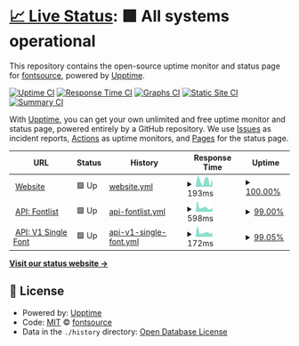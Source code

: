 # [📈 Live Status](https://status.fontsource.org): <!--live status--> **🟩 All systems operational**

This repository contains the open-source uptime monitor and status page for [fontsource](https://fontsource.org/), powered by [Upptime](https://github.com/upptime/upptime).

[![Uptime CI](https://github.com/fontsource/status/workflows/Uptime%20CI/badge.svg)](https://github.com/fontsource/status/actions?query=workflow%3A%22Uptime+CI%22)
[![Response Time CI](https://github.com/fontsource/status/workflows/Response%20Time%20CI/badge.svg)](https://github.com/fontsource/status/actions?query=workflow%3A%22Response+Time+CI%22)
[![Graphs CI](https://github.com/fontsource/status/workflows/Graphs%20CI/badge.svg)](https://github.com/fontsource/status/actions?query=workflow%3A%22Graphs+CI%22)
[![Static Site CI](https://github.com/fontsource/status/workflows/Static%20Site%20CI/badge.svg)](https://github.com/fontsource/status/actions?query=workflow%3A%22Static+Site+CI%22)
[![Summary CI](https://github.com/fontsource/status/workflows/Summary%20CI/badge.svg)](https://github.com/fontsource/status/actions?query=workflow%3A%22Summary+CI%22)

With [Upptime](https://upptime.js.org), you can get your own unlimited and free uptime monitor and status page, powered entirely by a GitHub repository. We use [Issues](https://github.com/fontsource/status/issues) as incident reports, [Actions](https://github.com/fontsource/status/actions) as uptime monitors, and [Pages](https://status.fontsource.org) for the status page.

<!--start: status pages-->
<!-- This summary is generated by Upptime (https://github.com/upptime/upptime) -->
<!-- Do not edit this manually, your changes will be overwritten -->
<!-- prettier-ignore -->
| URL | Status | History | Response Time | Uptime |
| --- | ------ | ------- | ------------- | ------ |
| <img alt="" src="https://icons.duckduckgo.com/ip3/fontsource.org.ico" height="13"> [Website](https://fontsource.org) | 🟩 Up | [website.yml](https://github.com/fontsource/status/commits/HEAD/history/website.yml) | <details><summary><img alt="Response time graph" src="./graphs/website/response-time-week.png" height="20"> 193ms</summary><br><a href="https://status.fontsource.org/history/website"><img alt="Response time 223" src="https://img.shields.io/endpoint?url=https%3A%2F%2Fraw.githubusercontent.com%2Ffontsource%2Fstatus%2FHEAD%2Fapi%2Fwebsite%2Fresponse-time.json"></a><br><a href="https://status.fontsource.org/history/website"><img alt="24-hour response time 241" src="https://img.shields.io/endpoint?url=https%3A%2F%2Fraw.githubusercontent.com%2Ffontsource%2Fstatus%2FHEAD%2Fapi%2Fwebsite%2Fresponse-time-day.json"></a><br><a href="https://status.fontsource.org/history/website"><img alt="7-day response time 193" src="https://img.shields.io/endpoint?url=https%3A%2F%2Fraw.githubusercontent.com%2Ffontsource%2Fstatus%2FHEAD%2Fapi%2Fwebsite%2Fresponse-time-week.json"></a><br><a href="https://status.fontsource.org/history/website"><img alt="30-day response time 233" src="https://img.shields.io/endpoint?url=https%3A%2F%2Fraw.githubusercontent.com%2Ffontsource%2Fstatus%2FHEAD%2Fapi%2Fwebsite%2Fresponse-time-month.json"></a><br><a href="https://status.fontsource.org/history/website"><img alt="1-year response time 223" src="https://img.shields.io/endpoint?url=https%3A%2F%2Fraw.githubusercontent.com%2Ffontsource%2Fstatus%2FHEAD%2Fapi%2Fwebsite%2Fresponse-time-year.json"></a></details> | <details><summary><a href="https://status.fontsource.org/history/website">100.00%</a></summary><a href="https://status.fontsource.org/history/website"><img alt="All-time uptime 100.00%" src="https://img.shields.io/endpoint?url=https%3A%2F%2Fraw.githubusercontent.com%2Ffontsource%2Fstatus%2FHEAD%2Fapi%2Fwebsite%2Fuptime.json"></a><br><a href="https://status.fontsource.org/history/website"><img alt="24-hour uptime 100.00%" src="https://img.shields.io/endpoint?url=https%3A%2F%2Fraw.githubusercontent.com%2Ffontsource%2Fstatus%2FHEAD%2Fapi%2Fwebsite%2Fuptime-day.json"></a><br><a href="https://status.fontsource.org/history/website"><img alt="7-day uptime 100.00%" src="https://img.shields.io/endpoint?url=https%3A%2F%2Fraw.githubusercontent.com%2Ffontsource%2Fstatus%2FHEAD%2Fapi%2Fwebsite%2Fuptime-week.json"></a><br><a href="https://status.fontsource.org/history/website"><img alt="30-day uptime 100.00%" src="https://img.shields.io/endpoint?url=https%3A%2F%2Fraw.githubusercontent.com%2Ffontsource%2Fstatus%2FHEAD%2Fapi%2Fwebsite%2Fuptime-month.json"></a><br><a href="https://status.fontsource.org/history/website"><img alt="1-year uptime 100.00%" src="https://img.shields.io/endpoint?url=https%3A%2F%2Fraw.githubusercontent.com%2Ffontsource%2Fstatus%2FHEAD%2Fapi%2Fwebsite%2Fuptime-year.json"></a></details>
| <img alt="" src="https://icons.duckduckgo.com/ip3/api.fontsource.org.ico" height="13"> [API: Fontlist](https://api.fontsource.org/fontlist) | 🟩 Up | [api-fontlist.yml](https://github.com/fontsource/status/commits/HEAD/history/api-fontlist.yml) | <details><summary><img alt="Response time graph" src="./graphs/api-fontlist/response-time-week.png" height="20"> 598ms</summary><br><a href="https://status.fontsource.org/history/api-fontlist"><img alt="Response time 537" src="https://img.shields.io/endpoint?url=https%3A%2F%2Fraw.githubusercontent.com%2Ffontsource%2Fstatus%2FHEAD%2Fapi%2Fapi-fontlist%2Fresponse-time.json"></a><br><a href="https://status.fontsource.org/history/api-fontlist"><img alt="24-hour response time 504" src="https://img.shields.io/endpoint?url=https%3A%2F%2Fraw.githubusercontent.com%2Ffontsource%2Fstatus%2FHEAD%2Fapi%2Fapi-fontlist%2Fresponse-time-day.json"></a><br><a href="https://status.fontsource.org/history/api-fontlist"><img alt="7-day response time 598" src="https://img.shields.io/endpoint?url=https%3A%2F%2Fraw.githubusercontent.com%2Ffontsource%2Fstatus%2FHEAD%2Fapi%2Fapi-fontlist%2Fresponse-time-week.json"></a><br><a href="https://status.fontsource.org/history/api-fontlist"><img alt="30-day response time 564" src="https://img.shields.io/endpoint?url=https%3A%2F%2Fraw.githubusercontent.com%2Ffontsource%2Fstatus%2FHEAD%2Fapi%2Fapi-fontlist%2Fresponse-time-month.json"></a><br><a href="https://status.fontsource.org/history/api-fontlist"><img alt="1-year response time 537" src="https://img.shields.io/endpoint?url=https%3A%2F%2Fraw.githubusercontent.com%2Ffontsource%2Fstatus%2FHEAD%2Fapi%2Fapi-fontlist%2Fresponse-time-year.json"></a></details> | <details><summary><a href="https://status.fontsource.org/history/api-fontlist">99.00%</a></summary><a href="https://status.fontsource.org/history/api-fontlist"><img alt="All-time uptime 99.89%" src="https://img.shields.io/endpoint?url=https%3A%2F%2Fraw.githubusercontent.com%2Ffontsource%2Fstatus%2FHEAD%2Fapi%2Fapi-fontlist%2Fuptime.json"></a><br><a href="https://status.fontsource.org/history/api-fontlist"><img alt="24-hour uptime 97.67%" src="https://img.shields.io/endpoint?url=https%3A%2F%2Fraw.githubusercontent.com%2Ffontsource%2Fstatus%2FHEAD%2Fapi%2Fapi-fontlist%2Fuptime-day.json"></a><br><a href="https://status.fontsource.org/history/api-fontlist"><img alt="7-day uptime 99.00%" src="https://img.shields.io/endpoint?url=https%3A%2F%2Fraw.githubusercontent.com%2Ffontsource%2Fstatus%2FHEAD%2Fapi%2Fapi-fontlist%2Fuptime-week.json"></a><br><a href="https://status.fontsource.org/history/api-fontlist"><img alt="30-day uptime 99.77%" src="https://img.shields.io/endpoint?url=https%3A%2F%2Fraw.githubusercontent.com%2Ffontsource%2Fstatus%2FHEAD%2Fapi%2Fapi-fontlist%2Fuptime-month.json"></a><br><a href="https://status.fontsource.org/history/api-fontlist"><img alt="1-year uptime 99.89%" src="https://img.shields.io/endpoint?url=https%3A%2F%2Fraw.githubusercontent.com%2Ffontsource%2Fstatus%2FHEAD%2Fapi%2Fapi-fontlist%2Fuptime-year.json"></a></details>
| <img alt="" src="https://icons.duckduckgo.com/ip3/api.fontsource.org.ico" height="13"> [API: V1 Single Font](https://api.fontsource.org/v1/fonts/abel) | 🟩 Up | [api-v1-single-font.yml](https://github.com/fontsource/status/commits/HEAD/history/api-v1-single-font.yml) | <details><summary><img alt="Response time graph" src="./graphs/api-v1-single-font/response-time-week.png" height="20"> 172ms</summary><br><a href="https://status.fontsource.org/history/api-v1-single-font"><img alt="Response time 155" src="https://img.shields.io/endpoint?url=https%3A%2F%2Fraw.githubusercontent.com%2Ffontsource%2Fstatus%2FHEAD%2Fapi%2Fapi-v1-single-font%2Fresponse-time.json"></a><br><a href="https://status.fontsource.org/history/api-v1-single-font"><img alt="24-hour response time 143" src="https://img.shields.io/endpoint?url=https%3A%2F%2Fraw.githubusercontent.com%2Ffontsource%2Fstatus%2FHEAD%2Fapi%2Fapi-v1-single-font%2Fresponse-time-day.json"></a><br><a href="https://status.fontsource.org/history/api-v1-single-font"><img alt="7-day response time 172" src="https://img.shields.io/endpoint?url=https%3A%2F%2Fraw.githubusercontent.com%2Ffontsource%2Fstatus%2FHEAD%2Fapi%2Fapi-v1-single-font%2Fresponse-time-week.json"></a><br><a href="https://status.fontsource.org/history/api-v1-single-font"><img alt="30-day response time 158" src="https://img.shields.io/endpoint?url=https%3A%2F%2Fraw.githubusercontent.com%2Ffontsource%2Fstatus%2FHEAD%2Fapi%2Fapi-v1-single-font%2Fresponse-time-month.json"></a><br><a href="https://status.fontsource.org/history/api-v1-single-font"><img alt="1-year response time 155" src="https://img.shields.io/endpoint?url=https%3A%2F%2Fraw.githubusercontent.com%2Ffontsource%2Fstatus%2FHEAD%2Fapi%2Fapi-v1-single-font%2Fresponse-time-year.json"></a></details> | <details><summary><a href="https://status.fontsource.org/history/api-v1-single-font">99.05%</a></summary><a href="https://status.fontsource.org/history/api-v1-single-font"><img alt="All-time uptime 99.90%" src="https://img.shields.io/endpoint?url=https%3A%2F%2Fraw.githubusercontent.com%2Ffontsource%2Fstatus%2FHEAD%2Fapi%2Fapi-v1-single-font%2Fuptime.json"></a><br><a href="https://status.fontsource.org/history/api-v1-single-font"><img alt="24-hour uptime 97.77%" src="https://img.shields.io/endpoint?url=https%3A%2F%2Fraw.githubusercontent.com%2Ffontsource%2Fstatus%2FHEAD%2Fapi%2Fapi-v1-single-font%2Fuptime-day.json"></a><br><a href="https://status.fontsource.org/history/api-v1-single-font"><img alt="7-day uptime 99.05%" src="https://img.shields.io/endpoint?url=https%3A%2F%2Fraw.githubusercontent.com%2Ffontsource%2Fstatus%2FHEAD%2Fapi%2Fapi-v1-single-font%2Fuptime-week.json"></a><br><a href="https://status.fontsource.org/history/api-v1-single-font"><img alt="30-day uptime 99.78%" src="https://img.shields.io/endpoint?url=https%3A%2F%2Fraw.githubusercontent.com%2Ffontsource%2Fstatus%2FHEAD%2Fapi%2Fapi-v1-single-font%2Fuptime-month.json"></a><br><a href="https://status.fontsource.org/history/api-v1-single-font"><img alt="1-year uptime 99.90%" src="https://img.shields.io/endpoint?url=https%3A%2F%2Fraw.githubusercontent.com%2Ffontsource%2Fstatus%2FHEAD%2Fapi%2Fapi-v1-single-font%2Fuptime-year.json"></a></details>

<!--end: status pages-->

[**Visit our status website →**](https://status.fontsource.org)

## 📄 License

- Powered by: [Upptime](https://github.com/upptime/upptime)
- Code: [MIT](./LICENSE) © [fontsource](https://fontsource.org/)
- Data in the `./history` directory: [Open Database License](https://opendatacommons.org/licenses/odbl/1-0/)
